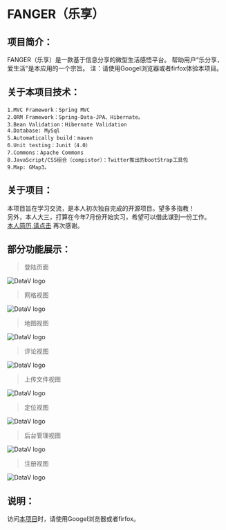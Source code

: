 FANGER（乐享）
======

项目简介：
---
FANGER（乐享）是一款基于信息分享的微型生活感悟平台。
帮助用户“乐分享，爱生活”是本应用的一个宗旨。
注：请使用Googel浏览器或者firfox体验本项目。

关于本项目技术：
---
    1.MVC Framework：Spring MVC
    2.ORM Framework：Spring-Data-JPA、Hibernate。
    3.Bean Validation：Hibernate Validation
    4.Database: MySql
    5.Automatically build：maven
    6.Unit testing：Junit（4.0）
    7.Commons：Apache Commons
    8.JavaScript/CSS组合（compistor）：Twitter推出的bootStrap工具包
    9.Map: GMap3。 

关于项目：
---
本项目旨在学习交流，是本人初次独自完成的开源项目。望多多指教！    
另外，本人大三，打算在今年7月份开始实习，希望可以借此谋到一份工作。   
[本人简历,请点击](http://fanger.cloudfoundry.com/resume)
再次感谢。

部分功能展示：
---
> 登陆页面

![DataV logo](https://raw.github.com/cncduLee/FANGER/master/src/main/resources/assets/signIn.png)

> 网格视图

![DataV logo](https://raw.github.com/cncduLee/FANGER/master/src/main/resources/assets/index.png)

> 地图视图

![DataV logo](https://raw.github.com/cncduLee/FANGER/master/src/main/resources/assets/mapView.png)

> 评论视图

![DataV logo](https://raw.github.com/cncduLee/FANGER/master/src/main/resources/assets/comment.png)

> 上传文件视图

![DataV logo](https://raw.github.com/cncduLee/FANGER/master/src/main/resources/assets/importImage.png)

> 定位视图

![DataV logo](https://raw.github.com/cncduLee/FANGER/master/src/main/resources/assets/localtion.png)


> 后台管理视图

![DataV logo](https://raw.github.com/cncduLee/FANGER/master/src/main/resources/assets/admin.png)

> 注册视图

![DataV logo](https://raw.github.com/cncduLee/FANGER/master/src/main/resources/assets/signUp.png)

说明：
----
访问[本项目](http://fanger.cloudfoundry.com/)时，请使用Googel浏览器或者firfox。
